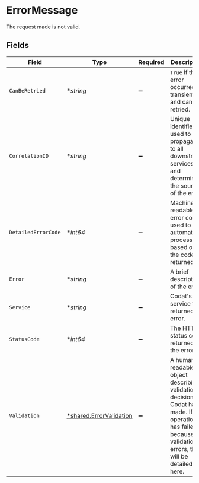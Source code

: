 # ErrorMessage

The request made is not valid.


## Fields

| Field                                                                                                                                                        | Type                                                                                                                                                         | Required                                                                                                                                                     | Description                                                                                                                                                  |
| ------------------------------------------------------------------------------------------------------------------------------------------------------------ | ------------------------------------------------------------------------------------------------------------------------------------------------------------ | ------------------------------------------------------------------------------------------------------------------------------------------------------------ | ------------------------------------------------------------------------------------------------------------------------------------------------------------ |
| `CanBeRetried`                                                                                                                                               | **string*                                                                                                                                                    | :heavy_minus_sign:                                                                                                                                           | `True` if the error occurred transiently and can be retried.                                                                                                 |
| `CorrelationID`                                                                                                                                              | **string*                                                                                                                                                    | :heavy_minus_sign:                                                                                                                                           | Unique identifier used to propagate to all downstream services and determine the source of the error.                                                        |
| `DetailedErrorCode`                                                                                                                                          | **int64*                                                                                                                                                     | :heavy_minus_sign:                                                                                                                                           | Machine readable error code used to automate processes based on the code returned.                                                                           |
| `Error`                                                                                                                                                      | **string*                                                                                                                                                    | :heavy_minus_sign:                                                                                                                                           | A brief description of the error.                                                                                                                            |
| `Service`                                                                                                                                                    | **string*                                                                                                                                                    | :heavy_minus_sign:                                                                                                                                           | Codat's service the returned the error.                                                                                                                      |
| `StatusCode`                                                                                                                                                 | **int64*                                                                                                                                                     | :heavy_minus_sign:                                                                                                                                           | The HTTP status code returned by the error.                                                                                                                  |
| `Validation`                                                                                                                                                 | [*shared.ErrorValidation](../../../pkg/models/shared/errorvalidation.md)                                                                                     | :heavy_minus_sign:                                                                                                                                           | A human-readable object describing validation decisions Codat has made. If an operation has failed because of validation errors, they will be detailed here. |